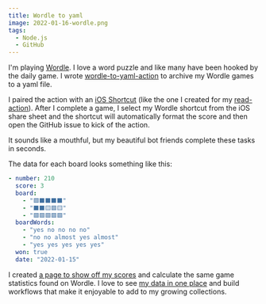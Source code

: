 ```yaml
---
title: Wordle to yaml
image: 2022-01-16-wordle.png
tags:
  - Node.js
  - GitHub
---
```


I'm playing [Wordle](https://www.powerlanguage.co.uk/wordle/). I love a word puzzle and like many have been hooked by the daily game. I wrote [wordle-to-yaml-action](https://github.com/katydecorah/wordle-to-yaml-action) to archive my Wordle games to a yaml file.

I paired the action with an [iOS Shortcut](https://apps.apple.com/us/app/shortcuts/id915249334) (like the one I created for my [read-action](/code/read/#pair-it-with-an-ios-shortcut)). After I complete a game, I select my Wordle shortcut from the iOS share sheet and the shortcut will automatically format the score and then open the GitHub issue to kick of the action.

It sounds like a mouthful, but my beautiful bot friends complete these tasks in seconds.

The data for each board looks something like this:

```yaml
- number: 210
  score: 3
  board:
    - "🟩⬛⬛⬛⬛"
    - "⬛⬛🟨🟩🟨"
    - "🟩🟩🟩🟩🟩"
  boardWords:
    - "yes no no no no"
    - "no no almost yes almost"
    - "yes yes yes yes yes"
  won: true
  date: "2022-01-15"
```

I created [a page to show off my scores](https://katydecorah.com/has/played/#wordle) and calculate the same game statistics found on Wordle. I love to see [my data in one place](https://katydecorah.com/has/) and build workflows that make it enjoyable to add to my growing collections.
